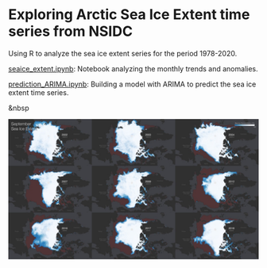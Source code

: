 # Exploring Arctic Sea Ice Extent time series from NSIDC
Using R to analyze the sea ice extent series for the period 1978-2020.

[seaice_extent.ipynb](https://github.com/rcruzgar/analyses/blob/master/nsidc_seaice/seaice_extent.ipynb): Notebook analyzing the monthly trends and anomalies.

[prediction_ARIMA.ipynb](https://github.com/rcruzgar/analyses/blob/master/nsidc_seaice/prediction_ARIMA.ipynb): Building a model with ARIMA to predict the sea ice extent time series.

&nbsp

<p align="center">
<img src=data/sept_seaice.jpg alt="Selected years of September Arctic Sea Ice between 2002 and 2018. Source: NSIDC.">
</p>
